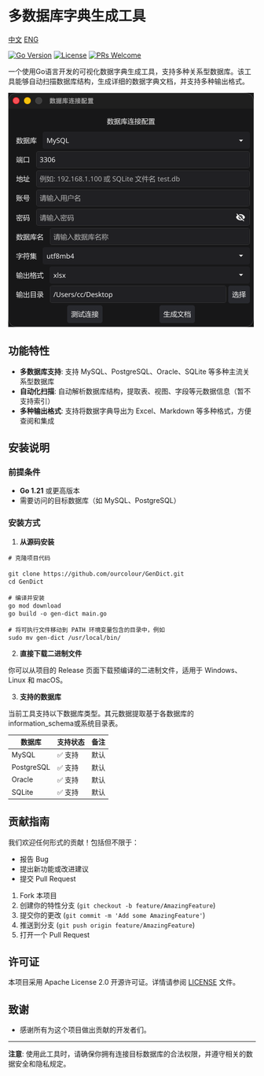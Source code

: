 # 多数据库字典生成工具

[中文](README.md) [ENG](README_EN.md)

[![Go Version](https://img.shields.io/badge/Go-1.24%2B-blue.svg)](https://golang.org/)
[![License](https://img.shields.io/badge/License-Apache%202.0-blue.svg)](https://opensource.org/licenses/Apache-2.0)
[![PRs Welcome](https://img.shields.io/badge/PRs-welcome-brightgreen.svg)](https://github.com/ourcolour/GenDict/pulls)

一个使用Go语言开发的可视化数据字典生成工具，支持多种关系型数据库。该工具能够自动扫描数据库结构，生成详细的数据字典文档，并支持多种输出格式。

![screen](screen.png)

## 功能特性

- **多数据库支持**: 支持 MySQL、PostgreSQL、Oracle、SQLite 等多种主流关系型数据库
- **自动化扫描**: 自动解析数据库结构，提取表、视图、字段等元数据信息（暂不支持索引）
- **多种输出格式**: 支持将数据字典导出为 Excel、Markdown 等多种格式，方便查阅和集成

## 安装说明

### 前提条件

-   **Go 1.21** 或更高版本
-   需要访问的目标数据库（如 MySQL、PostgreSQL）

### 安装方式

1. **从源码安装**

```shell
# 克隆项目代码

git clone https://github.com/ourcolour/GenDict.git
cd GenDict

# 编译并安装
go mod download
go build -o gen-dict main.go

# 将可执行文件移动到 PATH 环境变量包含的目录中，例如
sudo mv gen-dict /usr/local/bin/
```

2. **直接下载二进制文件**

你可以从项目的 Release 页面下载预编译的二进制文件，适用于 Windows、Linux 和 macOS。

3. **支持的数据库**

当前工具支持以下数据库类型。其元数据提取基于各数据库的 information_schema或系统目录表。

| 数据库 | 支持状态 | 备注 |
| ------- | ------ | ---- |
| MySQL | ✅ 支持 | 默认 |
| PostgreSQL | ✅ 支持 | 默认 |
| Oracle | ✅ 支持 | 默认 |
| SQLite | ✅ 支持 | 默认 |

## 贡献指南

我们欢迎任何形式的贡献！包括但不限于：

- 报告 Bug
- 提出新功能或改进建议
- 提交 Pull Request

1. Fork 本项目
2. 创建你的特性分支 (`git checkout -b feature/AmazingFeature`)
3. 提交你的更改 (`git commit -m 'Add some AmazingFeature'`)
4. 推送到分支 (`git push origin feature/AmazingFeature`)
5. 打开一个 Pull Request

## 许可证

本项目采用 Apache License 2.0 开源许可证。详情请参阅 [LICENSE](LICENSE) 文件。

## 致谢

- 感谢所有为这个项目做出贡献的开发者们。

---

**注意**: 使用此工具时，请确保你拥有连接目标数据库的合法权限，并遵守相关的数据安全和隐私规定。
